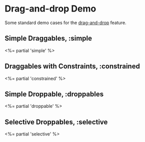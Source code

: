 # Drag-and-drop Demo

Some standard demo cases for the [drag-and-drop](/plugins/drag-and-drop) feature.

## Simple Draggables, :simple
<%= partial 'simple' %>

## Draggables with Constraints, :constrained
<%= partial 'constrained' %>

## Simple Droppable, :droppables
<%= partial 'droppable' %>

## Selective Droppables, :selective
<%= partial 'selective' %>
